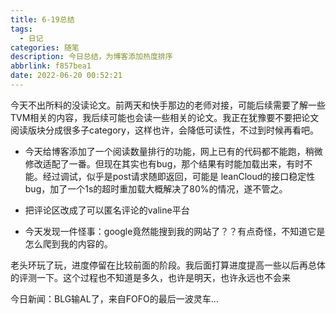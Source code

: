 ```yaml
---
title: 6-19总结
tags:
  - 日记
categories: 随笔
description: 今日总结，为博客添加热度排序
abbrlink: f857bea1
date: 2022-06-20 00:52:21
---
```


今天不出所料的没读论文。前两天和快手那边的老师对接，可能后续需要了解一些TVM相关的内容，我后续可能也会读一些相关的论文。我正在犹豫要不要把论文阅读版块分成很多子category，这样也许，会降低可读性，不过到时候再看吧。

- 今天给博客添加了一个阅读数量排行的功能，网上已有的代码都不能跑，稍微修改适配了一番。但现在其实也有bug，那个结果有时能加载出来，有时不能。经过调试，似乎是post请求随即返回，可能是 leanCloud的接口稳定性bug，加了一个1s的超时重加载大概解决了80%的情况，遂不管之。

- 把评论区改成了可以匿名评论的valine平台

- 今天发现一件怪事：google竟然能搜到我的网站了？？有点奇怪，不知道它是怎么爬到我的内容的。

老头环玩了玩，进度停留在比较前面的阶段。我后面打算进度提高一些以后再总体的评测一下。这个过程也不知道是多久，也许是明天，也许永远也不会来

今日新闻：BLG输AL了，来自FOFO的最后一波灵车…



